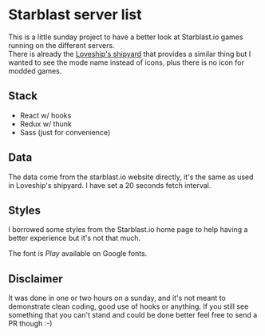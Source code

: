 # Starblast server list

This is a little sunday project to have a better look at Starblast.io games running on the different servers.  
There is already the [Loveship's shipyard](https://starblast-shipyard.github.io/sectorListing/) that provides a similar thing but I wanted to see the mode name instead of icons, plus there is no icon for modded games. 

## Stack
- React w/ hooks
- Redux w/ thunk
- Sass (just for convenience)

## Data

The data come from the starblast.io website directly, it's the same as used in Loveship's shipyard. 
I have set a 20 seconds fetch interval.

## Styles

I borrowed some styles from the Starblast.io home page to help having a better experience but it's not that much. 

The font is *Play* available on Google fonts. 

## Disclaimer 

It was done in one or two hours on a sunday, and it's not meant to demonstrate clean coding, good use of hooks or anything. 
If you still see something that you can't stand and could be done better feel free to send a PR though :-)
